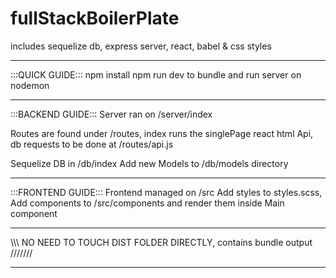 # fullStackBoilerPlate
includes sequelize db, express server, react, babel &amp; css styles
____________________________________________________________________________
:::QUICK GUIDE:::
npm install
npm run dev to bundle and run server on nodemon
____________________________________________________________________________
:::BACKEND GUIDE:::
Server ran on /server/index

Routes are found under /routes, index runs the singlePage react html
Api, db requests to be done at /routes/api.js

Sequelize DB in /db/index
Add new Models to /db/models directory
____________________________________________________________________________
:::FRONTEND GUIDE:::
Frontend managed on /src
Add styles to styles.scss,
Add components to /src/components and render them inside Main component 
____________________________________________________________________________

\\\\\\ NO NEED TO TOUCH DIST FOLDER DIRECTLY, contains bundle output ///////
____________________________________________________________________________

